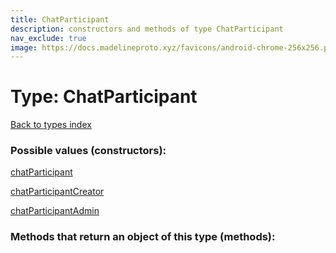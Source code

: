 ```yaml
---
title: ChatParticipant
description: constructors and methods of type ChatParticipant
nav_exclude: true
image: https://docs.madelineproto.xyz/favicons/android-chrome-256x256.png
---
```

# Type: ChatParticipant
[Back to types index](index.html)



### Possible values (constructors):

[chatParticipant](/API_docs/constructors/chatParticipant.html)  

[chatParticipantCreator](/API_docs/constructors/chatParticipantCreator.html)  

[chatParticipantAdmin](/API_docs/constructors/chatParticipantAdmin.html)  



### Methods that return an object of this type (methods):



